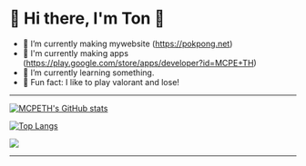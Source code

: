 # 🌳 Hi there, I'm Ton 👋

- 🏢  I’m currently making mywebsite (https://pokpong.net)
- 🍏 I'm currently making apps (https://play.google.com/store/apps/developer?id=MCPE+TH)
- 🍉  I’m currently learning something. 
- 🎈 Fun fact: I like to play valorant and lose!
***

[![MCPETH's GitHub stats](https://github-readme-stats.vercel.app/api?username=MCPETH&theme=radical)](https://github.com/MCPETH)

[![Top Langs](https://github-readme-stats.vercel.app/api/top-langs/?username=MCPETH&layout=compact&theme=radical)](https://github.com/MCPETH)








[<img align="center" src="https://img.shields.io/badge/Personal%20Site-pokpong.net-green">](https://pokpong.net)
***
